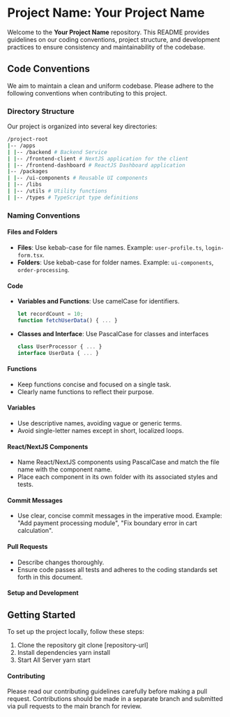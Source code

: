 # Project Name: Your Project Name

Welcome to the **Your Project Name** repository. This README provides guidelines on our coding conventions, project structure, and development practices to ensure consistency and maintainability of the codebase.

## Code Conventions

We aim to maintain a clean and uniform codebase. Please adhere to the following conventions when contributing to this project.

### Directory Structure

Our project is organized into several key directories:

```bash
/project-root
|-- /apps
| |-- /backend # Backend Service
| |-- /frontend-client # NextJS application for the client
| |-- /frontend-dashboard # ReactJS Dashboard application
|-- /packages
| |-- /ui-components # Reusable UI components
| |-- /libs
| |-- /utils # Utility functions
| |-- /types # TypeScript type definitions
```

### Naming Conventions

#### Files and Folders

- **Files**: Use kebab-case for file names. Example: `user-profile.ts`, `login-form.tsx`.
- **Folders**: Use kebab-case for folder names. Example: `ui-components`, `order-processing`.

#### Code

- **Variables and Functions**: Use camelCase for identifiers.
  ```typescript
  let recordCount = 10;
  function fetchUserData() { ... }

- **Classes and Interface**: Use PascalCase for classes and interfaces
  ```typescript
  class UserProcessor { ... }
  interface UserData { ... }

#### Functions
- Keep functions concise and focused on a single task.
- Clearly name functions to reflect their purpose.

#### Variables
- Use descriptive names, avoiding vague or generic terms.
- Avoid single-letter names except in short, localized loops.

#### React/NextJS Components
- Name React/NextJS components using PascalCase and match the file name with the component name.
- Place each component in its own folder with its associated styles and tests.

#### Commit Messages
- Use clear, concise commit messages in the imperative mood.
Example: "Add payment processing module", "Fix boundary error in cart calculation".

#### Pull Requests
- Describe changes thoroughly.
- Ensure code passes all tests and adheres to the coding standards set forth in this document.


#### Setup and Development
## Getting Started
To set up the project locally, follow these steps:

1. Clone the repository
git clone [repository-url]
2. Install dependencies
yarn install
3. Start All Server
yarn start

#### Contributing
Please read our contributing guidelines carefully before making a pull request. Contributions should be made in a separate branch and submitted via pull requests to the main branch for review.
